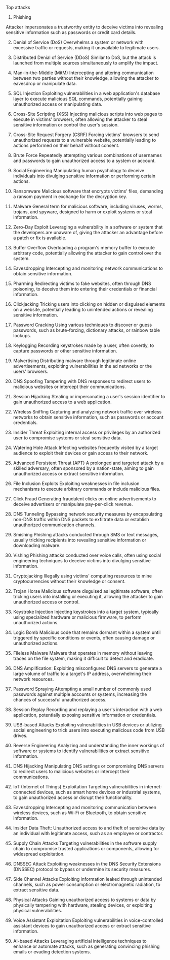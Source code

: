 Top attacks

1. Phishing

Attacker impersonates a trustworthy entity to deceive victims into revealing sensitive information such as passwords or credit card details.

2. Denial of Service (DoS)
Overwhelms a system or network with excessive traffic or requests, making it unavailable to legitimate users.

3. Distributed Denial of Service (DDoS)
Similar to DoS, but the attack is launched from multiple sources simultaneously to amplify the impact.

4. Man-in-the-Middle (MitM)
Intercepting and altering communication between two parties without their knowledge, allowing the attacker to eavesdrop or manipulate data.

5. SQL Injection
Exploiting vulnerabilities in a web application's database layer to execute malicious SQL commands, potentially gaining unauthorized access or manipulating data.

6. Cross-Site Scripting (XSS)
Injecting malicious scripts into web pages to execute in victims' browsers, often allowing the attacker to steal sensitive information or control the user's session.

7. Cross-Site Request Forgery (CSRF)
Forcing victims' browsers to send unauthorized requests to a vulnerable website, potentially leading to actions performed on their behalf without consent.

8. Brute Force
Repeatedly attempting various combinations of usernames and passwords to gain unauthorized access to a system or account.

9. Social Engineering
Manipulating human psychology to deceive individuals into divulging sensitive information or performing certain actions.

10. Ransomware
Malicious software that encrypts victims' files, demanding a ransom payment in exchange for the decryption key.

11. Malware
General term for malicious software, including viruses, worms, trojans, and spyware, designed to harm or exploit systems or steal information.

12. Zero-Day Exploit
Leveraging a vulnerability in a software or system that the developers are unaware of, giving the attacker an advantage before a patch or fix is available.

13. Buffer Overflow
Overloading a program's memory buffer to execute arbitrary code, potentially allowing the attacker to gain control over the system.

14. Eavesdropping
Intercepting and monitoring network communications to obtain sensitive information.

15. Pharming
Redirecting victims to fake websites, often through DNS poisoning, to deceive them into entering their credentials or financial information.

16. Clickjacking
Tricking users into clicking on hidden or disguised elements on a website, potentially leading to unintended actions or revealing sensitive information.

17. Password Cracking
Using various techniques to discover or guess passwords, such as brute-forcing, dictionary attacks, or rainbow table lookups.

18. Keylogging
Recording keystrokes made by a user, often covertly, to capture passwords or other sensitive information.

19. Malvertising
Distributing malware through legitimate online advertisements, exploiting vulnerabilities in the ad networks or the users' browsers.

20. DNS Spoofing
Tampering with DNS responses to redirect users to malicious websites or intercept their communications.

21. Session Hijacking
Stealing or impersonating a user's session identifier to gain unauthorized access to a web application.

22. Wireless Sniffing
Capturing and analyzing network traffic over wireless networks to obtain sensitive information, such as passwords or account credentials.

23. Insider Threat
Exploiting internal access or privileges by an authorized user to compromise systems or steal sensitive data.

24. Watering Hole Attack
Infecting websites frequently visited by a target audience to exploit their devices or gain access to their network.

25. Advanced Persistent Threat (APT)
A prolonged and targeted attack by a skilled adversary, often sponsored by a nation-state, aiming to gain unauthorized access or extract sensitive information.

26. File Inclusion Exploits
Exploiting weaknesses in file inclusion mechanisms to execute arbitrary commands or include malicious files.

27. Click Fraud
Generating fraudulent clicks on online advertisements to deceive advertisers or manipulate pay-per-click revenue.

28. DNS Tunneling
Bypassing network security measures by encapsulating non-DNS traffic within DNS packets to exfiltrate data or establish unauthorized communication channels.

29. Smishing
Phishing attacks conducted through SMS or text messages, usually tricking recipients into revealing sensitive information or downloading malware.

30. Vishing
Phishing attacks conducted over voice calls, often using social engineering techniques to deceive victims into divulging sensitive information.

31. Cryptojacking
Illegally using victims' computing resources to mine cryptocurrencies without their knowledge or consent.

32. Trojan Horse
Malicious software disguised as legitimate software, often tricking users into installing or executing it, allowing the attacker to gain unauthorized access or control.

33. Keystroke Injection
Injecting keystrokes into a target system, typically using specialized hardware or malicious firmware, to perform unauthorized actions.

34. Logic Bomb
Malicious code that remains dormant within a system until triggered by specific conditions or events, often causing damage or unauthorized actions.

35. Fileless Malware
Malware that operates in memory without leaving traces on the file system, making it difficult to detect and eradicate.

36. DNS Amplification: Exploiting misconfigured DNS servers to generate a large volume of traffic to a target's IP address, overwhelming their network resources.

37. Password Spraying
Attempting a small number of commonly used passwords against multiple accounts or systems, increasing the chances of successful unauthorized access.

38. Session Replay
Recording and replaying a user's interaction with a web application, potentially exposing sensitive information or credentials.

39. USB-based Attacks
Exploiting vulnerabilities in USB devices or utilizing social engineering to trick users into executing malicious code from USB drives.

40. Reverse Engineering
Analyzing and understanding the inner workings of software or systems to identify vulnerabilities or extract sensitive information.

41. DNS Hijacking
Manipulating DNS settings or compromising DNS servers to redirect users to malicious websites or intercept their communications.

42. IoT (Internet of Things) Exploitation
Targeting vulnerabilities in internet-connected devices, such as smart home devices or industrial systems, to gain unauthorized access or disrupt their functionality.

43. Eavesdropping
Intercepting and monitoring communication between wireless devices, such as Wi-Fi or Bluetooth, to obtain sensitive information.

44. Insider Data Theft: Unauthorized access to and theft of sensitive data by an individual with legitimate access, such as an employee or contractor.

45. Supply Chain Attacks
Targeting vulnerabilities in the software supply chain to compromise trusted applications or components, allowing for widespread exploitation.

46. DNSSEC Attack
Exploiting weaknesses in the DNS Security Extensions (DNSSEC) protocol to bypass or undermine its security measures.

47. Side Channel Attacks
Exploiting information leaked through unintended channels, such as power consumption or electromagnetic radiation, to extract sensitive data.

48. Physical Attacks
Gaining unauthorized access to systems or data by physically tampering with hardware, stealing devices, or exploiting physical vulnerabilities.

49. Voice Assistant Exploitation
Exploiting vulnerabilities in voice-controlled assistant devices to gain unauthorized access or extract sensitive information.

50. AI-based Attacks
Leveraging artificial intelligence techniques to enhance or automate attacks, such as generating convincing phishing emails or evading detection systems.